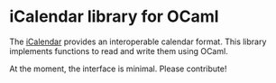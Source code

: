 iCalendar library for OCaml
===========================

The [iCalendar](http://www.ietf.org/rfc/rfc2445.txt) provides an
interoperable calendar format.  This library implements functions to
read and write them using OCaml.

At the moment, the interface is minimal.  Please contribute!
